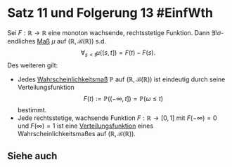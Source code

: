 # Satz 11 und Folgerung 13 #EinfWth
Sei $F:\mathbb{R}\to\mathbb{R}$ eine monoton wachsende, rechtsstetige Funktion. Dann $\exists!\sigma$-endliches
[Maß](Einf.%20Wtheo/Definitions/Allgemeine%20Ma%C3%9Fe.md) $\mu$ auf $(\mathbb{R},\mathscr{B}(\mathbb{R}))$ s.d.
$$\forall_{s<t}\mu((s,t])=F(t)-F(s).$$
Des weiteren gilt:
- Jedes [Wahrscheinlichkeitsmaß](Einf.%20Wtheo/Definitions/Wahrscheinlichkeitsma%C3%9Fe.md) $\mathbb{P}$ auf $(\mathbb{R},\mathscr{B}(\mathbb{R}))$ ist eindeutig durch seine Verteilungsfunktion 
$$F(t):=\mathbb{P}((-\infty,t])=\mathbb{P}(\omega\leq t)$$ bestimmt.
-  Jede rechtsstetige, wachsende Funktion $F:\mathbb{R}\to[0,1]$ mit $F(-\infty)=0$ und $F(\infty)=1$ ist eine [Verteilungsfunktion](Einf.%20Wtheo/Definitions/Verteilungsfunktion.md) eines Wahrscheinlichkeitsmaßes auf $(\mathbb{R},\mathscr{B}(\mathbb{R}))$.
## Siehe auch
